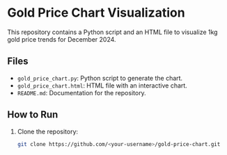 # Gold Price Chart Visualization

This repository contains a Python script and an HTML file to visualize 1kg gold price trends for December 2024.

## Files
- `gold_price_chart.py`: Python script to generate the chart.
- `gold_price_chart.html`: HTML file with an interactive chart.
- `README.md`: Documentation for the repository.

## How to Run
1. Clone the repository:
   ```bash
   git clone https://github.com/<your-username>/gold-price-chart.git
